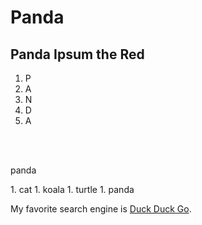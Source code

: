 # Panda
## Panda Ipsum the Red

1. P
2. A
3. N
4. D
5. A
<br>
<br>
<p>panda</p>
1. cat
1. koala
1. turtle
1. panda


My favorite search engine is [Duck Duck Go](https://duckduckgo.com "The best search engine for privacy").
